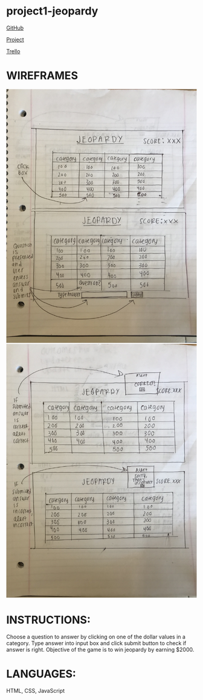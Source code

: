 # project1-jeopardy

[GitHub](https://github.com/racheltezza/project1-jeopardy "My gitHub repo")

[Project](rezzaproject1jeopardy.netlify.com "My deployed site")

[Trello](https://trello.com/b/v0zdkZFO/sei22-project-1 "My Trello board")


# WIREFRAMES

![jeopardy wireframes | width=200](jeopardy_wireframes1.jpg)
![jeopardy wireframes](jeopardy_wireframes2.jpg)

# INSTRUCTIONS:
Choose a question to answer by clicking on one of the dollar values in a category. Type answer into input box and click submit button to check if answer is right. Objective of the game is to win jeopardy by earning $2000.

# LANGUAGES: 
HTML, CSS, JavaScript